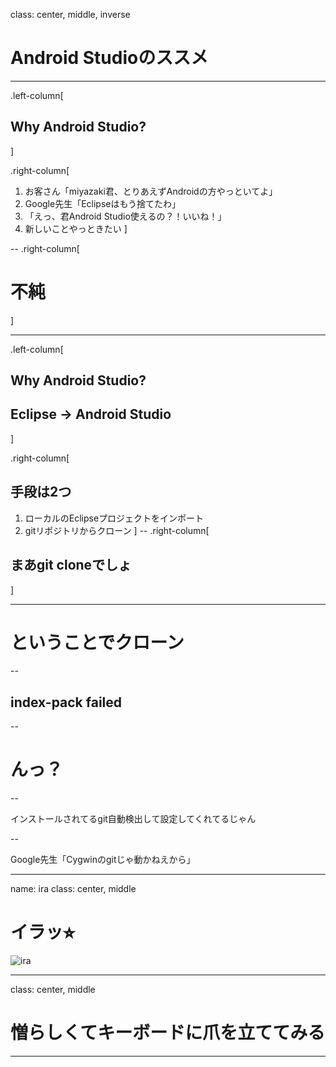 class: center, middle, inverse

# Android Studioのススメ

---

.left-column[
  ## Why Android Studio?
]

.right-column[
1. お客さん「miyazaki君、とりあえずAndroidの方やっといてよ」
1. Google先生「Eclipseはもう捨てたわ」
1. 「えっ、君Android Studio使えるの？！いいね！」
1. 新しいことやっときたい
]

--
.right-column[
# 不純
]

---

.left-column[
  ## Why Android Studio?
  ## Eclipse -> Android Studio
]

.right-column[
## 手段は2つ

1. ローカルのEclipseプロジェクトをインポート
1. gitリポジトリからクローン
]
--
.right-column[
## まあgit cloneでしょ
]

---

# ということでクローン

--

## index-pack failed

--

# んっ？

--

インストールされてるgit自動検出して設定してくれてるじゃん

--

Google先生「Cygwinのgitじゃ動かねえから」

---
name: ira
class: center, middle

# イラッ⭐︎

![ira](http://www.trust5.jp/wp-content/uploads/1226.jpg)

---
class: center, middle

# 憎らしくてキーボードに爪を立ててみる

---
